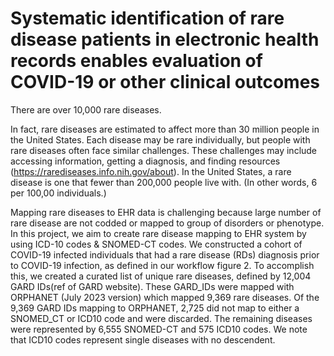 # Systematic identification of rare disease patients in electronic health records enables evaluation of COVID-19 or other clinical outcomes
There are over 10,000 rare diseases. 

In fact, rare diseases are estimated to affect more than 30 million people in the United States. Each disease may be rare individually, but people with rare diseases often face similar challenges. These challenges may include accessing information, getting a diagnosis, and finding resources (https://rarediseases.info.nih.gov/about). In the United States, a rare disease is one that fewer than 200,000 people live with. (In other words, 6 per 100,00 individuals.)

Mapping rare diseases to EHR data is challenging because large number of rare disease are not codded or mapped to group of disorders or phenotype. In this project, we aim to create rare disease mapping to EHR system by using ICD-10 codes & SNOMED-CT codes. We constructed a cohort of COVID-19 infected individuals that had a rare disease (RDs) diagnosis prior to COVID-19 infection, as defined in our workflow figure 2.  To accomplish this, we created a curated list of unique rare diseases, defined by 12,004 GARD IDs(ref of GARD website).  These GARD_IDs were mapped with ORPHANET (July 2023 version) which mapped 9,369 rare diseases.  Of the 9,369 GARD IDs mapping to ORPHANET, 2,725 did not map to either a SNOMED_CT or ICD10 code and were discarded.  The remaining diseases were represented by 6,555 SNOMED-CT and 575 ICD10 codes.  We note that ICD10 codes represent single diseases with no descendent.  
